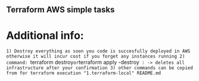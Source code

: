 ## Terraform AWS simple tasks

# Additional info:

`1) Destroy everything as soon you code is succesfully deployed in AWS otherwise it will incur cost if you forget any instances running
2) command: `terraform destroy` or `terraform apply -destroy` : -> deletes all infrastructure after your confirmation
3) other commands can be copied from for terraform execution "1.terraform-local" README.md`
